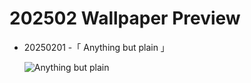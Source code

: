 # 202502 Wallpaper Preview 
- 20250201 -「 Anything but plain 」
  ![Anything but plain](https://bing.com/th?id=OHR.PlainsZebra_EN-US9488790690_UHD.jpg&rf=LaDigue_UHD.jpg&pid=hp&w=3840&h=2160&rs=1&c=4) 
